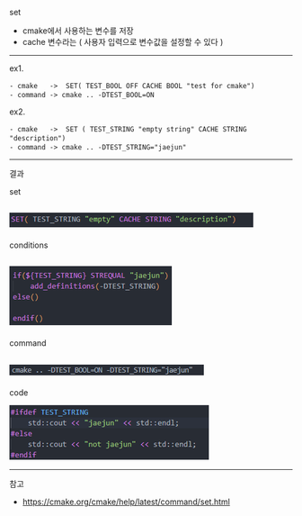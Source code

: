 set

- cmake에서 사용하는 변수를 저장 
- cache 변수라는 ( 사용자 입력으로 변수값을 설정할 수 있다 ) 

--- 

ex1.

    - cmake   ->  SET( TEST_BOOL OFF CACHE BOOL "test for cmake")
    - command -> cmake .. -DTEST_BOOL=ON 

ex2.

    - cmake   ->  SET ( TEST_STRING "empty string" CACHE STRING "description")
    - command -> cmake .. -DTEST_STRING="jaejun"


---
결과 

set

![alt text](image.png)
---
conditions 

![alt text](image-1.png)
---
command 

![alt text](image-2.png)
--- 
code 

![alt text](image-3.png)

---

참고 

- https://cmake.org/cmake/help/latest/command/set.html
